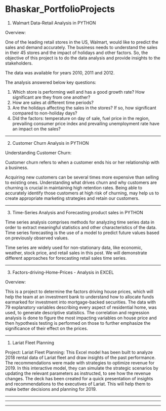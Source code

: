 # Bhaskar_PortfolioProjects

1. Walmart Data-Retail Analysis in PYTHON

Overview:

One of the leading retail stores in the US, Walmart, would like to predict the sales and demand accurately. The business needs to understand the sales in their 45 stores and the impact of holidays and other factors. So, the objective of this project is to do the data analysis and provide insights to the stakeholders.

The data was available for years 2010, 2011 and 2012.

The analysis answered below key questions:

1. Which store is performing well and has a good growth rate? How significant are they from one another?
2. How are sales at different time periods?
3. Are the holidays affecting the sales in the stores? If so, how significant compared to non-holiday days?
4. Did the factors: temperature on day of sale, fuel price in the region, prevailing consumer price index and prevailing unemployment rate have an impact on the sales?

****************************************************************************************************************************************************************

2. Customer Churn Analysis in PYTHON

Understanding Customer Churn:

Customer churn refers to when a customer ends his or her relationship with a business.

Acquiring new customers can be several times more expensive than selling to existing ones. Understanding what drives churn and why customers are churning is crucial in maintaining high retention rates. Being able to accurately identify those customers at high risk of churning, may help us to create appropriate marketing strategies and retain our customers.

*****************************************************************************************************************************************************************

3. Time-Series Analysis and Forecasting product sales in PYTHON

Time series analysis comprises methods for analyzing time series data in order to extract meaningful statistics and other characteristics of the data. Time series forecasting is the use of a model to predict future values based on previously observed values.

Time series are widely used for non-stationary data, like economic, weather, stock price, and retail sales in this post. We will demonstrate different approaches for forecasting retail sales time series. 

******************************************************************************************************************************************************************












3. Factors-driving-Home-Prices - Analysis in EXCEL

Overview:

This is a project to determine the factors driving house prices, which will help the team at an investment bank to understand how to allocate funds earmarked for investment into mortgage-backed securities. The data with 79 explanatory variables describing every aspect of residential home, was used, to generate descriptive statistics. The correlation and regression analysis is done to figure the most impacting variables on house price and then hypothesis testing is performed on those to further emphasize the significance of their effect on the prices. 

****************************************************************************************************************************************************************

1. Lariat Fleet Planning

Project: Lariat Fleet Planning: 
  This Excel model has been built to analyze 2018 rental data of Lariat fleet and draw insights of the past performance. The recommendations were made with strategies to optimize   revenue for 2019. In this interactive model, they can simulate the strategic scenarios by updating the relevant parameters as instructed, to see how the revenue changes. The       deck has been created for a quick presentation of insights and recommendations to the executives of Lariat. This will help them to make better decisions and planning for 2019. 
  
  **************************************************************************************************************************************************************
 
 

*******************************************************************************************************************************************************************



*******************************************************************************************************************************************************************

